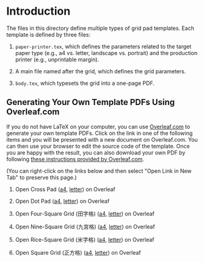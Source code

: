 # Introduction

The files in this directory define multiple types of grid pad templates. Each
template is defined by three files:

1. `paper-printer.tex`, which defines the parameters related to the target paper
   type (e.g., a4 vs. letter, landscape vs. portrait) and the production printer
   (e.g., unprintable margin).

2. A main file named after the grid, which defines the grid parameters.

3. `body.tex`, which typesets the grid into a one-page PDF.

## Generating Your Own Template PDFs Using Overleaf.com

If you do not have LaTeX on your computer, you can use
[Overleaf.com](https://overleaf.com) to generate your own template PDFs. Click on the
link in one of the following items and you will be presented with a new document on
Overleaf.com. You can then use your browser to edit the source code of the template.
Once you are happy with the result, you can also download your own PDF by following
[these instructions provided by
Overleaf.com](https://www.overleaf.com/learn/how-to/Exporting_your_work_from_Overleaf).

(You can right-click on the links below and then select "Open Link in New Tab"
to preserve this page.)

1. Open Cross Pad
   ([a4](https://www.overleaf.com/docs?engine=xelatex&snip_uri[]=https://raw.githubusercontent.com/maverickwoo/paperpad-templates/alpha/gridpad/body.tex&snip_uri[]=https://raw.githubusercontent.com/maverickwoo/paperpad-templates/alpha/gridpad/crosspad.tex&snip_uri[]=https://raw.githubusercontent.com/maverickwoo/paperpad-templates/alpha/gridpad/paper-printer-a4.tex&snip_name[]=body.tex&snip_name[]=crosspad.tex&snip_name[]=paper-printer.tex),
   [letter](https://www.overleaf.com/docs?engine=xelatex&snip_uri[]=https://raw.githubusercontent.com/maverickwoo/paperpad-templates/alpha/gridpad/body.tex&snip_uri[]=https://raw.githubusercontent.com/maverickwoo/paperpad-templates/alpha/gridpad/crosspad.tex&snip_uri[]=https://raw.githubusercontent.com/maverickwoo/paperpad-templates/alpha/gridpad/paper-printer.tex))
   on Overleaf

2. Open Dot Pad
   ([a4](https://www.overleaf.com/docs?engine=xelatex&snip_uri[]=https://raw.githubusercontent.com/maverickwoo/paperpad-templates/alpha/gridpad/body.tex&snip_uri[]=https://raw.githubusercontent.com/maverickwoo/paperpad-templates/alpha/gridpad/dotpad.tex&snip_uri[]=https://raw.githubusercontent.com/maverickwoo/paperpad-templates/alpha/gridpad/paper-printer-a4.tex&snip_name[]=body.tex&snip_name[]=dotpad.tex&snip_name[]=paper-printer.tex),
   [letter](https://www.overleaf.com/docs?engine=xelatex&snip_uri[]=https://raw.githubusercontent.com/maverickwoo/paperpad-templates/alpha/gridpad/body.tex&snip_uri[]=https://raw.githubusercontent.com/maverickwoo/paperpad-templates/alpha/gridpad/dotpad.tex&snip_uri[]=https://raw.githubusercontent.com/maverickwoo/paperpad-templates/alpha/gridpad/paper-printer.tex))
   on Overleaf

3. Open Four-Square Grid (田字格)
   ([a4](https://www.overleaf.com/docs?engine=xelatex&snip_uri[]=https://raw.githubusercontent.com/maverickwoo/paperpad-templates/alpha/gridpad/body.tex&snip_uri[]=https://raw.githubusercontent.com/maverickwoo/paperpad-templates/alpha/gridpad/four-square.tex&snip_uri[]=https://raw.githubusercontent.com/maverickwoo/paperpad-templates/alpha/gridpad/paper-printer-a4.tex&snip_name[]=body.tex&snip_name[]=four-square.tex&snip_name[]=paper-printer.tex),
   [letter](https://www.overleaf.com/docs?engine=xelatex&snip_uri[]=https://raw.githubusercontent.com/maverickwoo/paperpad-templates/alpha/gridpad/body.tex&snip_uri[]=https://raw.githubusercontent.com/maverickwoo/paperpad-templates/alpha/gridpad/four-square.tex&snip_uri[]=https://raw.githubusercontent.com/maverickwoo/paperpad-templates/alpha/gridpad/paper-printer.tex))
   on Overleaf

4. Open Nine-Square Grid (九宮格)
   ([a4](https://www.overleaf.com/docs?engine=xelatex&snip_uri[]=https://raw.githubusercontent.com/maverickwoo/paperpad-templates/alpha/gridpad/body.tex&snip_uri[]=https://raw.githubusercontent.com/maverickwoo/paperpad-templates/alpha/gridpad/nine-square.tex&snip_uri[]=https://raw.githubusercontent.com/maverickwoo/paperpad-templates/alpha/gridpad/paper-printer-a4.tex&snip_name[]=body.tex&snip_name[]=nine-square.tex&snip_name[]=paper-printer.tex),
   [letter](https://www.overleaf.com/docs?engine=xelatex&snip_uri[]=https://raw.githubusercontent.com/maverickwoo/paperpad-templates/alpha/gridpad/body.tex&snip_uri[]=https://raw.githubusercontent.com/maverickwoo/paperpad-templates/alpha/gridpad/nine-square.tex&snip_uri[]=https://raw.githubusercontent.com/maverickwoo/paperpad-templates/alpha/gridpad/paper-printer.tex))
   on Overleaf

5. Open Rice-Square Grid (米字格)
   ([a4](https://www.overleaf.com/docs?engine=xelatex&snip_uri[]=https://raw.githubusercontent.com/maverickwoo/paperpad-templates/alpha/gridpad/body.tex&snip_uri[]=https://raw.githubusercontent.com/maverickwoo/paperpad-templates/alpha/gridpad/rice-square.tex&snip_uri[]=https://raw.githubusercontent.com/maverickwoo/paperpad-templates/alpha/gridpad/paper-printer-a4.tex&snip_name[]=body.tex&snip_name[]=rice-square.tex&snip_name[]=paper-printer.tex),
   [letter](https://www.overleaf.com/docs?engine=xelatex&snip_uri[]=https://raw.githubusercontent.com/maverickwoo/paperpad-templates/alpha/gridpad/body.tex&snip_uri[]=https://raw.githubusercontent.com/maverickwoo/paperpad-templates/alpha/gridpad/rice-square.tex&snip_uri[]=https://raw.githubusercontent.com/maverickwoo/paperpad-templates/alpha/gridpad/paper-printer.tex))
   on Overleaf

6. Open Square Grid (正方格)
   ([a4](https://www.overleaf.com/docs?engine=xelatex&snip_uri[]=https://raw.githubusercontent.com/maverickwoo/paperpad-templates/alpha/gridpad/body.tex&snip_uri[]=https://raw.githubusercontent.com/maverickwoo/paperpad-templates/alpha/gridpad/square.tex&snip_uri[]=https://raw.githubusercontent.com/maverickwoo/paperpad-templates/alpha/gridpad/paper-printer-a4.tex&snip_name[]=body.tex&snip_name[]=square.tex&snip_name[]=paper-printer.tex),
   [letter](https://www.overleaf.com/docs?engine=xelatex&snip_uri[]=https://raw.githubusercontent.com/maverickwoo/paperpad-templates/alpha/gridpad/body.tex&snip_uri[]=https://raw.githubusercontent.com/maverickwoo/paperpad-templates/alpha/gridpad/square.tex&snip_uri[]=https://raw.githubusercontent.com/maverickwoo/paperpad-templates/alpha/gridpad/paper-printer.tex))
   on Overleaf

